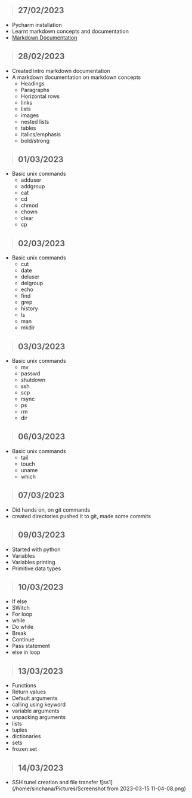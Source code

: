 > ## 27/02/2023
> 
* Pycharm installation
* Learnt markdown concepts and documentation
* [Markdown Documentation](https://daringfireball.net/projects/markdown/)


> ## 28/02/2023
> 
* Created intro markdown documentation
* A markdown documentation on markdown concepts
    * Headings
    * Paragraphs
    * Horizontal rows
    * links
    * lists
    * images
    * nested lists
    * tables
    * italics/emphasis
    * bold/strong


> ## 01/03/2023
> 
* Basic unix commands
    * adduser
    * addgroup
    * cat
    * cd
    * chmod
    * chown
    * clear
    * cp
  
> ## 02/03/2023
> 
* Basic unix commands
    * cut
    * date
    * deluser
    * delgroup
    * echo
    * find
    * grep
    * history
    * ls
    * man
    * mkdir
  

> ## 03/03/2023
> 
* Basic unix commands
    * mv
    * passwd
    * shutdown
    * ssh
    * scp
    * rsync
    * ps
    * rm
    * dir


> ## 06/03/2023
> 
* Basic unix commands
  * tail
  * touch
  * uname
  * which

> ## 07/03/2023

* Did hands on, on git commands
* created directories pushed it to git, made some commits


> ## 09/03/2023

* Started with python
* Variables
* Variables printing
* Primitive data types

> ## 10/03/2023
* If else
* SWitch
* For loop
* while
* Do while
* Break
* Continue
* Pass statement
* else in loop


> ## 13/03/2023
* Functions 
* Return values
* Default arguments 
* calling using keyword
* variable arguments
* unpacking arguments
* lists
* tuples
* dictionaries
* sets
* frozen set

> ## 14/03/2023
> 
* SSH tunel creation and file transfer
![ss1](/home/sinchana/Pictures/Screenshot from 2023-03-15 11-04-08.png)